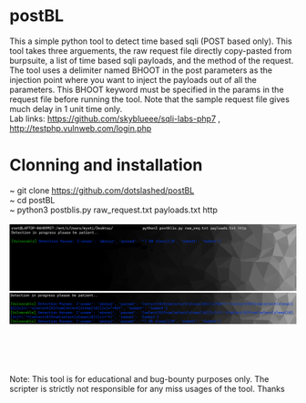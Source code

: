 # postBL
This a simple python tool to detect time based sqli (POST based only). This tool takes three arguements, the raw request file directly copy-pasted from burpsuite, a list of time based sqli payloads, and the method of the request. The tool uses a delimiter named BHOOT in the post parameters as the injection point where you want to inject the payloads out of all the parameters. This BHOOT keyword must be specified in the params in the request file before running the tool. Note that the sample request file gives much delay in 1 unit time only. \
Lab links: https://github.com/skyblueee/sqli-labs-php7 , http://testphp.vulnweb.com/login.php
# Clonning and installation
~ git clone https://github.com/dotslashed/postBL \
~ cd postBL \
~ python3 postblis.py raw_request.txt payloads.txt http \
\
![alt text](https://github.com/dotslashed/postBL/raw/main/postblisi.PNG)
\
![alt text](https://github.com/dotslashed/postBL/raw/main/snip1.PNG)
\
\
\
\
\
\
Note: This tool is for educational and bug-bounty purposes only. The scripter is strictly not responsible for any miss usages of the tool. Thanks
